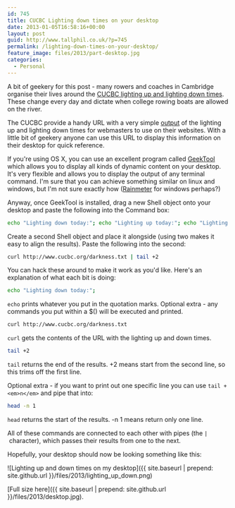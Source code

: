 ```yaml
---
id: 745
title: CUCBC Lighting down times on your desktop
date: 2013-01-05T16:58:16+00:00
layout: post
guid: http://www.tallphil.co.uk/?p=745
permalink: /lighting-down-times-on-your-desktop/
feature_image: files/2013/part-desktop.jpg
categories:
  - Personal
---
```

A bit of geekery for this post - many rowers and coaches in Cambridge organise their lives around the [CUCBC lighting up and lighting down times](http://www.cucbc.org/lighting). These change every day and dictate when college rowing boats are allowed on the river.

The CUCBC provide a handy URL with a very simple [output](http://www.cucbc.org/darkness.txt) of the lighting up and lighting down times for webmasters to use on their websites. With a little bit of geekery anyone can use this URL to display this information on their desktop for quick reference.



If you're using OS X, you can use an excellent program called [GeekTool](https://itunes.apple.com/gb/app/geektool/id456877552?mt=12) which allows you to display all kinds of dynamic content on your desktop. It's very flexible and allows you to display the output of any terminal command. I'm sure that you can achieve something similar on linux and windows, but I'm not sure exactly how ([Rainmeter](http://rainmeter.net/cms/) for windows perhaps?)

Anyway, once GeekTool is installed, drag a new Shell object onto your desktop and paste the following into the Command box:

```bash
echo "Lighting down today:"; echo "Lighting up today:"; echo "Lighting down tomorrow:"; echo "Lighting up tomorrow:";
```

Create a second Shell object and place it alongside (using two makes it easy to align the results). Paste the following into the second:

```bash
curl http://www.cucbc.org/darkness.txt | tail +2
```

You can hack these around to make it work as you'd like. Here's an explanation of what each bit is doing:

```bash
echo "Lighting down today:";
```

`echo` prints whatever you put in the quotation marks. Optional extra - any commands you put within a $() will be executed and printed.

```bash
curl http://www.cucbc.org/darkness.txt
```

`curl` gets the contents of the URL with the lighting up and down times.

```bash
tail +2
```

`tail` returns the end of the results. +2 means start from the second line, so this trims off the first line.

Optional extra - if you want to print out one specific line you can use `tail +<em>n</em>` and pipe that into:

```bash
head -n 1
```

`head` returns the start of the results. -n 1 means return only one line.

All of these commands are connected to each other with pipes (the `|` character), which passes their results from one to the next.

Hopefully, your desktop should now be looking something like this:

![Lighting up and down times on my desktop]({{ site.baseurl | prepend: site.github.url }}/files/2013/lighting_up_down.png)

[Full size here]({{ site.baseurl | prepend: site.github.url }}/files/2013/desktop.jpg).